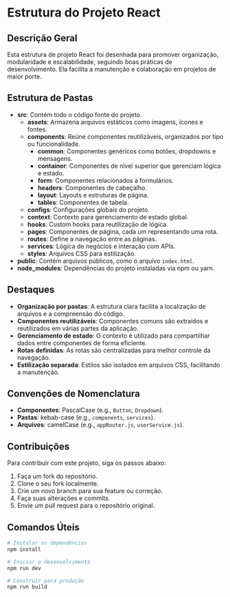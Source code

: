 # Estrutura do Projeto React

## Descrição Geral

Esta estrutura de projeto React foi desenhada para promover organização, modularidade e escalabilidade, seguindo boas práticas de desenvolvimento. Ela facilita a manutenção e colaboração em projetos de maior porte.

## Estrutura de Pastas

- **src**: Contém todo o código fonte do projeto.
  - **assets**: Armazena arquivos estáticos como imagens, ícones e fontes.
  - **components**: Reúne componentes reutilizáveis, organizados por tipo ou funcionalidade.
    - **common**: Componentes genéricos como botões, dropdowns e mensagens.
    - **container**: Componentes de nível superior que gerenciam lógica e estado.
    - **form**: Componentes relacionados a formulários.
    - **headers**: Componentes de cabeçalho.
    - **layout**: Layouts e estruturas de página.
    - **tables**: Componentes de tabela.
  - **configs**: Configurações globais do projeto.
  - **context**: Contexto para gerenciamento de estado global.
  - **hooks**: Custom hooks para reutilização de lógica.
  - **pages**: Componentes de página, cada um representando uma rota.
  - **routes**: Define a navegação entre as páginas.
  - **services**: Lógica de negócios e interação com APIs.
  - **styles**: Arquivos CSS para estilização.
- **public**: Contém arquivos públicos, como o arquivo `index.html`.
- **node_modules**: Dependências do projeto instaladas via npm ou yarn.

## Destaques

- **Organização por pastas**: A estrutura clara facilita a localização de arquivos e a compreensão do código.
- **Componentes reutilizáveis**: Componentes comuns são extraídos e reutilizados em várias partes da aplicação.
- **Gerenciamento de estado**: O contexto é utilizado para compartilhar dados entre componentes de forma eficiente.
- **Rotas definidas**: As rotas são centralizadas para melhor controle da navegação.
- **Estilização separada**: Estilos são isolados em arquivos CSS, facilitando a manutenção.

## Convenções de Nomenclatura

- **Componentes**: PascalCase (e.g., `Button`, `Dropdown`).
- **Pastas**: kebab-case (e.g., `components`, `services`).
- **Arquivos**: camelCase (e.g., `appRouter.js`, `userService.js`).

## Contribuições

Para contribuir com este projeto, siga os passos abaixo:

1. Faça um fork do repositório.
2. Clone o seu fork localmente.
3. Crie um novo branch para sua feature ou correção.
4. Faça suas alterações e commits.
5. Envie um pull request para o repositório original.

## Comandos Úteis

```bash
# Instalar as dependências
npm install

# Iniciar o desenvolvimento
npm run dev

# Construir para produção
npm run build
```
